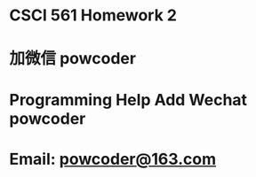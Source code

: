 # CSCI 561 Homework 2
# 加微信 powcoder

# Programming Help Add Wechat powcoder

# Email: powcoder@163.com

